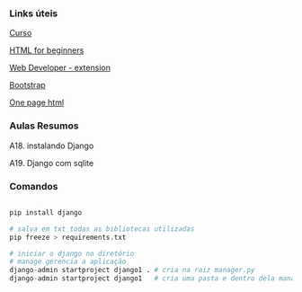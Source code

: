 

### Links úteis

[Curso](https://www.udemy.com/course/programacao-web-com-django-framework-do-basico-ao-avancado/)

[HTML for beginners](https://html.com/)

[Web Developer - extension](https://chromewebstore.google.com/detail/web-developer/bfbameneiokkgbdmiekhjnmfkcnldhhm?hl=pt-BR&pli=1)

[Bootstrap](https://getbootstrap.com/)

[One page html](https://onepagelove.com/templates/free-templates)

### Aulas Resumos


A18. instalando Django

A19. Django com sqlite

### Comandos

```Python

pip install django

# salva em txt todas as bibliotecas utilizadas
pip freeze > requirements.txt

# iniciar o django no diretório
# manage gerencia a aplicação 
django-admin startproject django1 . # cria na raiz manager.py
django-admin startproject django1   # cria uma pasta e dentro dela manager.py




```
